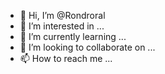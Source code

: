 - 👋 Hi, I’m @Rondroral
- 👀 I’m interested in ...
- 🌱 I’m currently learning ...
- 💞️ I’m looking to collaborate on ...
- 📫 How to reach me ...

<!---
Rondroral/Rondroral is a ✨ special ✨ repository because its `README.md` (this file) appears on your GitHub profile.
You can click the Preview link to take a look at your changes.
--->
